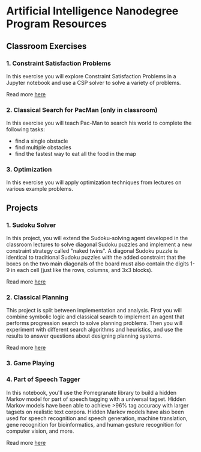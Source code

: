 # Artificial Intelligence Nanodegree Program Resources

## Classroom Exercises

### 1. Constraint Satisfaction Problems
In this exercise you will explore Constraint Satisfaction Problems in a Jupyter notebook and use a CSP solver to solve a variety of problems.

Read more [here](/Exercises/1_Constraint%20Satisfaction)


### 2. Classical Search for PacMan (only in classroom)

In this exercise you will teach Pac-Man to search his world to complete the following tasks:
* find a single obstacle
* find multiple obstacles
* find the fastest way to eat all the food in the map


### 3. Optimization

In this exercise you will apply optimization techniques from lectures on various example problems.


## Projects

### 1. Sudoku Solver
In this project, you will extend the Sudoku-solving agent developed in the classroom lectures to solve diagonal Sudoku puzzles and implement a new constraint strategy called "naked twins". A diagonal Sudoku puzzle is identical to traditional Sudoku puzzles with the added constraint that the boxes on the two main diagonals of the board must also contain the digits 1-9 in each cell (just like the rows, columns, and 3x3 blocks).

Read more [here](/Projects/1_Sudoku)


### 2. Classical Planning
This project is split between implementation and analysis. First you will combine symbolic logic and classical search to implement an agent that performs progression search to solve planning problems. Then you will experiment with different search algorithms and heuristics, and use the results to answer questions about designing planning systems.

Read more [here](/Projects/2_Classical%20Planning)


### 3. Game Playing


### 4. Part of Speech Tagger

In this notebook, you'll use the Pomegranate library to build a hidden Markov model for part of speech tagging with a universal tagset. Hidden Markov models have been able to achieve >96% tag accuracy with larger tagsets on realistic text corpora. Hidden Markov models have also been used for speech recognition and speech generation, machine translation, gene recognition for bioinformatics, and human gesture recognition for computer vision, and more.

Read more [here](/Projects/4_HMM%20Tagger)